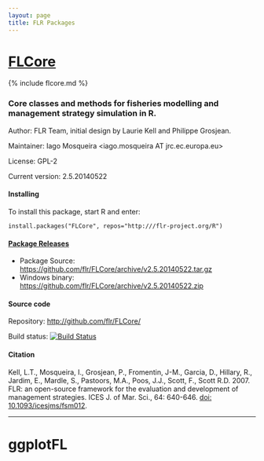 ```yaml
---
layout: page
title: FLR Packages
---
```


# [FLCore](http://flr-project.org/FLCore)

{% include flcore.md %}

### Core classes and methods for fisheries modelling and management strategy simulation in R.

Author: FLR Team, initial design by Laurie Kell and Philippe Grosjean.

Maintainer: Iago Mosqueira <iago.mosqueira AT jrc.ec.europa.eu>

License: GPL-2

Current version: 2.5.20140522

#### Installing

To install this package, start R and enter:

	install.packages("FLCore", repos="http:///flr-project.org/R")

#### [Package Releases](https://github.com/flr/FLCore/releases/latest)
- Package Source: <https://github.com/flr/FLCore/archive/v2.5.20140522.tar.gz>
- Windows binary: <https://github.com/flr/FLCore/archive/v2.5.20140522.zip>

#### Source code

Repository: <http://github.com/flr/FLCore/>

Build status: [![Build Status](https://travis-ci.org/flr/FLCore.svg?branch=master)](https://travis-ci.org/flr/FLCore)


#### Citation

Kell, L.T., Mosqueira, I., Grosjean, P., Fromentin, J-M., Garcia, D., Hillary, R., Jardim, E., Mardle, S., Pastoors, M.A., Poos, J.J., Scott, F., Scott R.D. 2007. FLR: an open-source framework for the evaluation and development of management strategies. ICES J. of Mar. Sci., 64: 640-646. [doi: 10.1093/icesjms/fsm012](dx.doi.org/10.1093/icesjms/fsm012).

___

# ggplotFL
